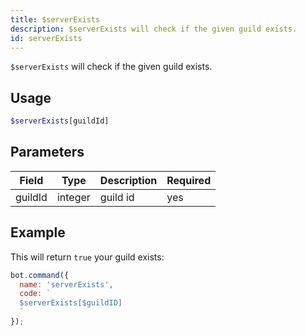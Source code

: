 ```yaml
---
title: $serverExists 
description: $serverExists will check if the given guild exists.
id: serverExists
---
```


`$serverExists` will check if the given guild exists.

## Usage

```php
$serverExists[guildId]
```

## Parameters 


| Field     | Type    | Description                                        | Required |
|-----------|---------|----------------------------------------------------|----------|
| guildId   | integer | guild id                                           | yes      |


## Example

This will return `true` your guild exists:

```javascript
bot.command({
  name: 'serverExists',
  code: `
  $serverExists[$guildID]
  `
});
```
